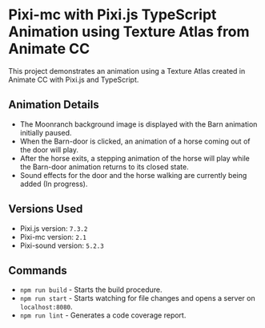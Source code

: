 
# Pixi-mc with Pixi.js TypeScript Animation using Texture Atlas from Animate CC

This project demonstrates an animation using a Texture Atlas created in Animate CC with Pixi.js and TypeScript.

## Animation Details
- The Moonranch background image is displayed with the Barn animation initially paused.
- When the Barn-door is clicked, an animation of a horse coming out of the door will play.
- After the horse exits, a stepping animation of the horse will play while the Barn-door animation returns to its closed state.
- Sound effects for the door and the horse walking are currently being added (In progress).

## Versions Used
- Pixi.js version: `7.3.2`
- Pixi-mc version: `2.1`
- Pixi-sound version: `5.2.3`

## Commands

- `npm run build` - Starts the build procedure.
- `npm run start` - Starts watching for file changes and opens a server on `localhost:8080`.
- `npm run lint` - Generates a code coverage report.

